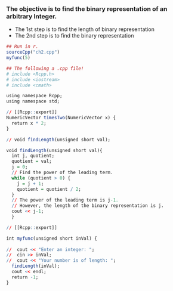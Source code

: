 

### The objective is to find the binary representation of an arbitrary Integer.
- The 1st step is to find the length of binary representation
- The 2nd step is to find the binary representation

```r
## Run in r.
sourceCpp("ch2.cpp")
myfunc(5)

## The following a .cpp file!
# include <Rcpp.h>
# include <iostream>
# include <cmath>

using namespace Rcpp;
using namespace std;

// [[Rcpp::export]]
NumericVector timesTwo(NumericVector x) {
  return x * 2;
}

// void findLength(unsigned short val);

void findLength(unsigned short val){
  int j, quotient;
  quotient = val;
  j = 0;
  // Find the power of the leading term.
  while (quotient > 0) {
    j = j + 1;
    quotient = quotient / 2;
  }
  // The power of the leading term is j-1.
  // However, the length of the binary representation is j.
  cout << j-1;
  }

// [[Rcpp::export]]

int myfunc(unsigned short inVal) {
  
//  cout << "Enter an integer: ";
//  cin >> inVal;
//  cout << "Your number is of length: ";
  findLength(inVal);
  cout << endl;
  return -1;
}





```
